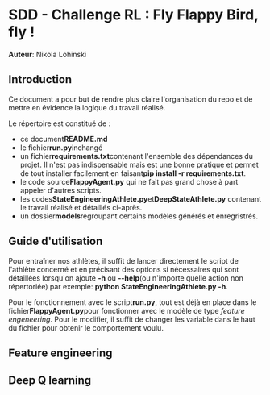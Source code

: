 # SDD - Challenge RL : Fly Flappy Bird, fly !
**Auteur**: Nikola Lohinski

## Introduction
Ce document a pour but de rendre plus claire l'organisation du repo et de mettre
en évidence la logique du travail réalisé.

Le répertoire est constitué de :
- ce document**README.md**
- le fichier**run.py**inchangé
- un fichier**requirements.txt**contenant l'ensemble des dépendances du
projet. Il n'est pas indispensable mais est une bonne pratique et permet de 
tout installer facilement en faisant**pip install -r requirements.txt**.
- le code source**FlappyAgent.py** qui ne fait pas grand chose à part appeler
d'autres scripts.
- les codes**StateEngineeringAthlete.py**et**DeepStateAthlete.py** contenant
le travail réalisé et détaillés ci-après.
- un dossier**models**regroupant certains modèles générés et enregristrés.

## Guide d'utilisation
Pour entraîner nos athlètes, il suffit de lancer directement le script de 
l'athlète concerné et en précisant des options si nécessaires qui sont
détaillées lorsqu'on ajoute **-h** ou **--help**(ou n'importe
quelle action non répertoriée) par exemple:
**python StateEngineeringAthlete.py -h**.

Pour le fonctionnement avec le script**run.py**, tout est déjà en place dans le 
fichier**FlappyAgent.py**pour fonctionner avec le modèle de type _feature 
engeneering_. Pour le modifier, il suffit de changer les variable dans le haut 
du fichier pour obtenir le comportement voulu.

## Feature engineering

## Deep Q learning